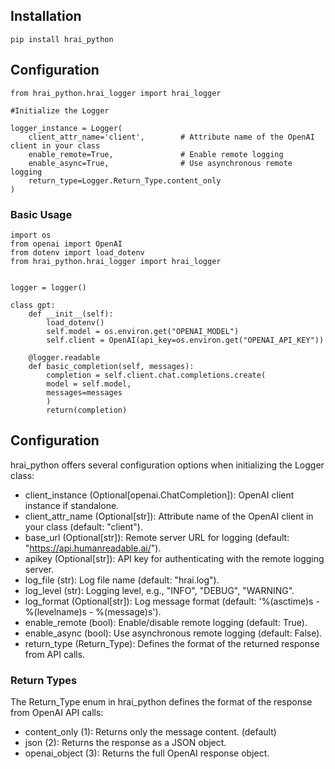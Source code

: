 ## Installation


    pip install hrai_python

## Configuration



    from hrai_python.hrai_logger import hrai_logger

    #Initialize the Logger

    logger_instance = Logger(
        client_attr_name='client',        # Attribute name of the OpenAI client in your class
        enable_remote=True,               # Enable remote logging
        enable_async=True,                # Use asynchronous remote logging
        return_type=Logger.Return_Type.content_only
    )


### Basic Usage

    import os
    from openai import OpenAI
    from dotenv import load_dotenv
    from hrai_python.hrai_logger import hrai_logger


    logger = logger()

    class gpt:
        def __init__(self):
            load_dotenv()
            self.model = os.environ.get("OPENAI_MODEL")
            self.client = OpenAI(api_key=os.environ.get("OPENAI_API_KEY"))
                
        @logger.readable
        def basic_completion(self, messages):
            completion = self.client.chat.completions.create(
            model = self.model,
            messages=messages
            )
            return(completion)


## Configuration
hrai_python offers several configuration options when initializing the Logger class:

- client_instance (Optional[openai.ChatCompletion]): OpenAI client instance if standalone.
- client_attr_name (Optional[str]): Attribute name of the OpenAI client in your class (default: "client").
- base_url (Optional[str]): Remote server URL for logging (default: "https://api.humanreadable.ai/").
- apikey (Optional[str]): API key for authenticating with the remote logging server.
- log_file (str): Log file name (default: "hrai.log").
- log_level (str): Logging level, e.g., "INFO", "DEBUG", "WARNING".
- log_format (Optional[str]): Log message format (default: '%(asctime)s - %(levelname)s - %(message)s').
- enable_remote (bool): Enable/disable remote logging (default: True).
- enable_async (bool): Use asynchronous remote logging (default: False).
- return_type (Return_Type): Defines the format of the returned response from API calls.
### Return Types
The Return_Type enum in hrai_python defines the format of the response from OpenAI API calls:
- content_only (1): Returns only the message content. (default)
- json (2): Returns the response as a JSON object.
- openai_object (3): Returns the full OpenAI response object.